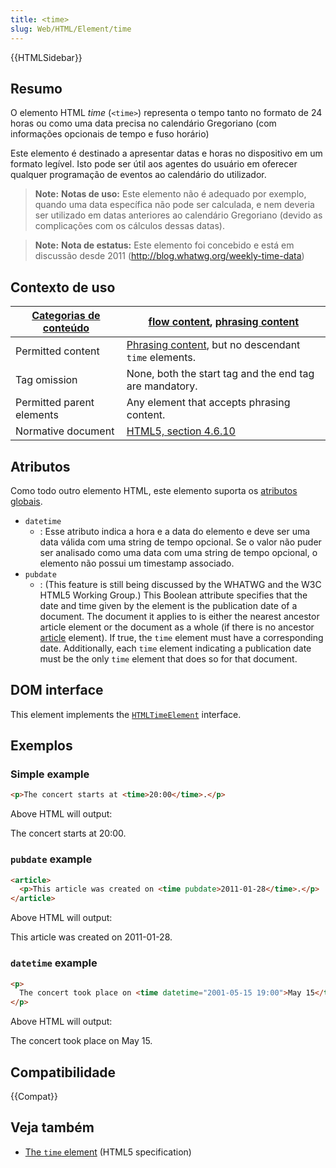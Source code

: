 ```yaml
---
title: <time>
slug: Web/HTML/Element/time
---
```


{{HTMLSidebar}}

## Resumo

O elemento HTML _time_ (`<time>`) representa o tempo tanto no formato de 24 horas ou como uma data precisa no calendário Gregoriano (com informações opcionais de tempo e fuso horário)

Este elemento é destinado a apresentar datas e horas no dispositivo em um formato legível. Isto pode ser útil aos agentes do usuário em oferecer qualquer programação de eventos ao calendário do utilizador.

> **Note:** **Notas de uso:** Este elemento não é adequado por exemplo, quando uma data específica não pode ser calculada, e nem deveria ser utilizado em datas anteriores ao calendário Gregoriano (devido as complicações com os cálculos dessas datas).

> **Note:** **Nota de estatus:** Este elemento foi concebido e está em discussão desde 2011 (<http://blog.whatwg.org/weekly-time-data>)

## Contexto de uso

| [Categorias de conteúdo](/pt-BR/docs/Web/HTML/Content_categories) | [flow content](/pt-BR/docs/Web/HTML/Content_categories#flow_content), [phrasing content](/pt-BR/docs/Web/HTML/Content_categories#phrasing_content) |
| ----------------------------------------------------------------- | -------------------------------------------------------------------------------------------------------------------------------------------------- |
| Permitted content                                                 | [Phrasing content](/pt-BR/docs/Web/HTML/Content_categories#phrasing_content), but no descendant `time` elements.                                   |
| Tag omission                                                      | None, both the start tag and the end tag are mandatory.                                                                                            |
| Permitted parent elements                                         | Any element that accepts phrasing content.                                                                                                         |
| Normative document                                                | [HTML5, section 4.6.10](https://www.whatwg.org/specs/web-apps/current-work/multipage/text-level-semantics.html#the-time-element)                   |

## Atributos

Como todo outro elemento HTML, este elemento suporta os [atributos globais](/pt-BR/docs/Web/HTML/Global_attributes).

- `datetime`
  - : Esse atributo indica a hora e a data do elemento e deve ser uma data válida com uma string de tempo opcional. Se o valor não puder ser analisado como uma data com uma string de tempo opcional, o elemento não possui um timestamp associado.
- `pubdate`
  - : (This feature is still being discussed by the WHATWG and the W3C HTML5 Working Group.) This Boolean attribute specifies that the date and time given by the element is the publication date of a document. The document it applies to is either the nearest ancestor article element or the document as a whole (if there is no ancestor [article](/pt-BR/docs/Web/HTML/Element/article) element). If true, the `time` element must have a corresponding date. Additionally, each `time` element indicating a publication date must be the only `time` element that does so for that document.

## DOM interface

This element implements the [`HTMLTimeElement`](/pt-BR/docs/Web/API/HTMLTimeElement) interface.

## Exemplos

### Simple example

```html
<p>The concert starts at <time>20:00</time>.</p>
```

Above HTML will output:

The concert starts at 20:00.

### `pubdate` example

```html
<article>
  <p>This article was created on <time pubdate>2011-01-28</time>.</p>
</article>
```

Above HTML will output:

This article was created on 2011-01-28.

### `datetime` example

```html
<p>
  The concert took place on <time datetime="2001-05-15 19:00">May 15</time>.
</p>
```

Above HTML will output:

The concert took place on May 15.

## Compatibilidade

{{Compat}}

## Veja também

- [The `time` element](https://www.whatwg.org/specs/web-apps/current-work/#the-time-element) (HTML5 specification)
